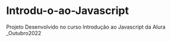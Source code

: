 # Introdu-o-ao-Javascript
Projeto Desenvolvido no curso Introdução ao Javascript da Alura _Outubro2022
